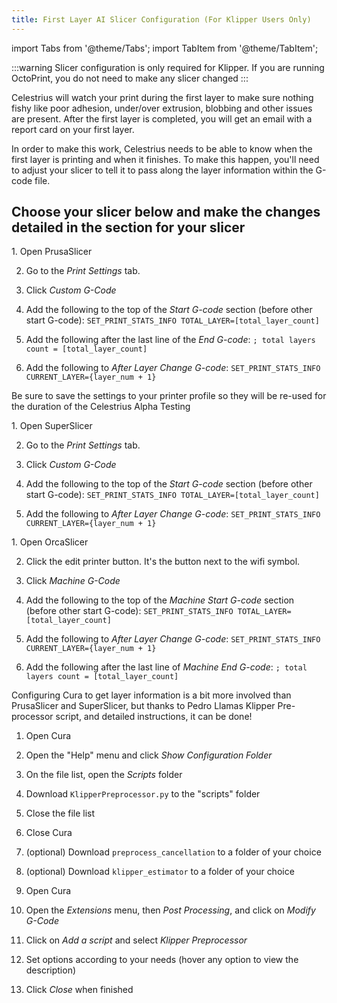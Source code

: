 ```yaml
---
title: First Layer AI Slicer Configuration (For Klipper Users Only)
---
```

import Tabs from '@theme/Tabs';
import TabItem from '@theme/TabItem';

:::warning
Slicer configuration is only required for Klipper. If you are running OctoPrint, you do not need to make any slicer changed
:::

Celestrius will watch your print during the first layer to make sure nothing fishy like poor adhesion, under/over extrusion, blobbing and other issues are present. After the first layer is completed, you will get an email with a report card on your first layer.

In order to make this work, Celestrius needs to be able to know when the first layer is printing and when it finishes. To make this happen, you'll need to adjust your slicer to tell it to pass along the layer information within the G-code file.

## **Choose your slicer below and make the changes detailed in the section for your slicer**


<Tabs>
<TabItem value="PrusaSlicer" label="PrusaSlicer" default>
1. Open PrusaSlicer

2. Go to the *Print Settings* tab.

3. Click *Custom G-Code*

4. Add the following to the top of the *Start G-code* section (before other start G-code): ```SET_PRINT_STATS_INFO TOTAL_LAYER=[total_layer_count]```

5. Add the following after the last line of the *End G-code*: ```; total layers count = [total_layer_count]```

6. Add the following to *After Layer Change G-code*: ```SET_PRINT_STATS_INFO CURRENT_LAYER={layer_num + 1}```

Be sure to save the settings to your printer profile so they will be re-used for the duration of the Celestrius Alpha Testing

</TabItem>
<TabItem value="SuperSlicer" label="SuperSlicer">
1. Open SuperSlicer

2. Go to the *Print Settings* tab.

3. Click *Custom G-Code*

4. Add the following to the top of the *Start G-code* section (before other start G-code): ```SET_PRINT_STATS_INFO TOTAL_LAYER=[total_layer_count]```

5. Add the following to *After Layer Change G-code*: ```SET_PRINT_STATS_INFO CURRENT_LAYER={layer_num + 1}```

</TabItem>
<TabItem value="OrcaSlicer" label="OrcaSlicer">
1. Open OrcaSlicer

2. Click the edit printer button. It's the button next to the wifi symbol.

3. Click *Machine G-Code*

4. Add the following to the top of the *Machine Start G-code* section (before other start G-code): ```SET_PRINT_STATS_INFO TOTAL_LAYER=[total_layer_count]```

5. Add the following to *After Layer Change G-code*: ```SET_PRINT_STATS_INFO CURRENT_LAYER={layer_num + 1}```

6. Add the following after the last line of *Machine End G-code*: ```; total layers count = [total_layer_count]```

</TabItem>
<TabItem value="Cura" label="Cura">
Configuring Cura to get layer information is a bit more involved than PrusaSlicer and SuperSlicer, but thanks to Pedro Llamas Klipper Pre-processor script, and detailed instructions, it can be done!

1. Open Cura

2. Open the "Help" menu and click *Show Configuration Folder*

3. On the file list, open the *Scripts* folder

4. Download ```KlipperPreprocessor.py``` to the "scripts" folder

5. Close the file list

6. Close Cura

7. (optional) Download ```preprocess_cancellation``` to a folder of your choice

8. (optional) Download ```klipper_estimator``` to a folder of your choice

9.  Open Cura

10. Open the *Extensions* menu, then *Post Processing*, and click on *Modify G-Code*

11. Click on *Add a script* and select *Klipper Preprocessor*

12. Set options according to your needs (hover any option to view the description)

13. Click *Close* when finished

</TabItem>
</Tabs>
